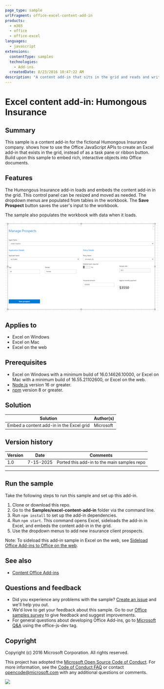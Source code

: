```yaml
---
page_type: sample
urlFragment: office-excel-content-add-in
products:
  - m365
  - office
  - office-excel
languages:
  - javascript
extensions:
  contentType: samples
  technologies:
    - Add-ins
  createdDate: 8/23/2016 10:47:22 AM
description: "A content add-in that sits in the grid and reads and writes workbook data."
---
```


# Excel content add-in: Humongous Insurance

## Summary

This sample is a content add-in for the fictional Humongous Insurance company. shows how to use the Office JavaScript APIs to create an Excel add-in that exists in the grid, instead of as a task pane or ribbon button. Build upon this sample to embed rich, interactive objects into Office documents.

## Features

The Humongous Insurance add-in loads and embeds the content add-in in the grid. This control panel can be resized and moved as needed. The dropdown menus are populated from tables in the workbook. The **Save Prospect** button saves the user's input to the workbook.

The sample also populates the workbook with data when it loads.

[![Screenshot of the Humongous Insurance Excel content add-in interface](images/content-add-in.png)](images/content-add-in.png)

## Applies to

- Excel on Windows
- Excel on Mac
- Excel on the web

## Prerequisites

- Excel on Windows with a minimum build of 16.0.14626.10000, or Excel on Mac with a minimum build of 16.55.21102600, or Excel on the web.
- [Node.js](https://nodejs.org/) version 16 or greater.
- [npm](https://docs.npmjs.com/downloading-and-installing-node-js-and-npm) version 8 or greater.

## Solution

Solution | Author(s)
---------|----------
Embed a content add-in in the Excel grid | Microsoft

## Version history

Version  | Date | Comments
---------| -----| --------
1.0 | 7-15-2025 | Ported this add-in to the main samples repo

----------

## Run the sample

Take the following steps to run this sample and set up this add-in.

1. Clone or download this repo.
1. Go to the **Samples/excel-content-add-in** folder via the command line.
1. Run `npm install` to set up the add-in dependencies.
1. Run `npm start`. This command opens Excel, sideloads the add-in in Excel, and embeds the content add-in in the grid.
1. Use the dropdown menus to add new insurance client prospects.

Note: To sideload this add-in sample in Excel on the web, see [Sideload Office Add-ins to Office on the web](https://learn.microsoft.com/office/dev/add-ins/testing/sideload-office-add-ins-for-testing).

## See also

- [Content Office Add-ins](https://learn.microsoft.com/office/dev/add-ins/design/content-add-ins)

## Questions and feedback

- Did you experience any problems with the sample? [Create an issue](https://github.com/OfficeDev/Office-Add-in-samples/issues/new/choose) and we'll help you out.
- We'd love to get your feedback about this sample. Go to our [Office samples survey](https://aka.ms/OfficeSamplesSurvey) to give feedback and suggest improvements.
- For general questions about developing Office Add-ins, go to [Microsoft Q&A](https://learn.microsoft.com/answers/topics/office-js-dev.html) using the office-js-dev tag.

## Copyright

Copyright (c) 2016 Microsoft Corporation. All rights reserved.

This project has adopted the [Microsoft Open Source Code of Conduct](https://opensource.microsoft.com/codeofconduct/). For more information, see the [Code of Conduct FAQ](https://opensource.microsoft.com/codeofconduct/faq/) or contact [opencode@microsoft.com](mailto:opencode@microsoft.com) with any additional questions or comments.

<img src="https://pnptelemetry.azurewebsites.net/pnp-officeaddins/samples/excel-content-add-in" />
